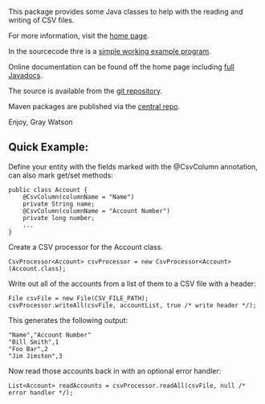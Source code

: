 This package provides some Java classes to help with the reading and writing of CSV files.

For more information, visit the [home page](http://256stuff.com/sources/simplecsv/).	

In the sourcecode thre is a [simple working example program](http://256stuff.com/sources/simplecsv/docs/example-simple).
	
Online documentation can be found off the home page including [full Javadocs](http://256stuff.com/sources/simplecsv/javadoc/simplecsv/).

The source is available from the [git repository](https://github.com/j256/simplecsv).	

Maven packages are published via the [central repo](http://repo1.maven.org/maven2/com/j256/simplecsv/simplecsv/).	

Enjoy,
Gray Watson

## Quick Example:

Define your entity with the fields marked with the @CsvColumn annotation, can also mark get/set methods:

	public class Account {
		@CsvColumn(columnName = "Name")
		private String name;
		@CsvColumn(columnName = "Account Number")
		private long number;
		...
	}

Create a CSV processor for the Account class.

	CsvProcessor<Account> csvProcessor = new CsvProcessor<Account>(Account.class);

Write out all of the accounts from a list of them to a CSV file with a header:

	File csvFile = new File(CSV_FILE_PATH);
	csvProcessor.writeAll(csvFile, accountList, true /* write header */);

This generates the following output:

	"Name","Account Number"
	"Bill Smith",1
	"Foo Bar",2
	"Jim Jimston",3

Now read those accounts back in with an optional error handler:

	List<Account> readAccounts = csvProcessor.readAll(csvFile, null /* error handler */);
